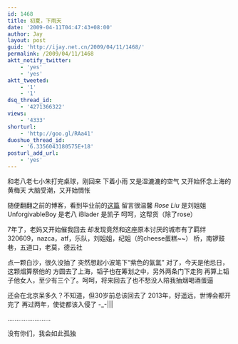 ```yaml
---
id: 1468
title: 初夏，下雨天
date: '2009-04-11T04:47:43+08:00'
author: Jay
layout: post
guid: 'http://ijay.net.cn/2009/04/11/1468/'
permalink: /2009/04/11/1468
aktt_notify_twitter:
    - 'yes'
    - 'yes'
aktt_tweeted:
    - '1'
    - '1'
dsq_thread_id:
    - '4271366322'
views:
    - '4333'
shorturl:
    - 'http://goo.gl/RAa41'
duoshuo_thread_id:
    - '6.3356043180575E+18'
posturl_add_url:
    - 'yes'
---
```


和老八老七小朱打完桌球，刚回来
下着小雨
又是湿漉漉的空气
又开始怀念上海的黄梅天
大脑受潮，又开始惆怅

随便翻翻之前的博客，看到毕业前的<a href="http://www.jayxu.com/2006/04/18/141/" target="_blank">这篇</a>
留言很温馨
*Rose Liu* 是刘姐姐
UnforgivableBoy 是老八
iBlader 是凯子
呵呵，这帮货（除了rose）

7年了，老妈又开始催我回去
却发现竟然和这座原本讨厌的城市有了羁绊
320609，nazca，atf，乐队，刘姐姐，纪姐（的cheese蛋糕~~）
桥，南锣鼓巷，五道口，老莫，德云社

点一颗白沙，很久没抽了
突然想起小波笔下“紫色的氤氲”
对了，今天是他忌日，这颗烟算祭他的
方圆去了上海，韬子也在筹划之中，另外两条门下走狗
再算上韬子他女人，至少有三个了。呵呵，将来回去了也不愁没人陪我抽烟喝酒蛋逼

还会在北京呆多久？不知道，但30岁前总该回去了
2013年，好遥远，世博会都开完了
再过两年，使徒都该入侵了 -_-|||

……………………

没有你们，我会如此孤独